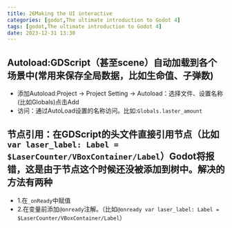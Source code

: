 ```yaml
---
title: 26Making the UI interactive
categories: [godot,The ultimate introduction to Godot 4]
tags: [godot,The ultimate introduction to Godot 4]
date: 2023-12-31 13:30
---
```


## <a id="section26.1">Autoload</a>:GDScript（甚至scene）自动加载到各个场景中(常用来保存全局数据，比如生命值、子弹数)
- 添加Autoload:Project -> Project Setting -> Autoload：选择文件、设置名称(比如Globals)点击Add
- 访问：通过AutoLoad设置的名称访问。比如:`Globals.laster_amount`

## 节点引用：在GDScript的头文件直接引用节点（比如`var laser_label: Label = $LaserCounter/VBoxContainer/Label`）Godot将报错，这是由于节点这个时候还没被添加到树中。解决的方法有两种
- 1.在`_onReady`中赋值
- 2.在变量前添加`@onready`注解。（比如`@onready var laser_label: Label = $LaserCounter/VBoxContainer/Label`）

